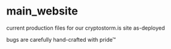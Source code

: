 # main_website
current production files for our cryptostorm.is site as-deployed

bugs are carefully hand-crafted with pride™

